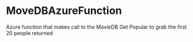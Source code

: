 # MoveDBAzureFunction
Azure function that makes call to the MovieDB Get Popular to grab the first 20 people returned
